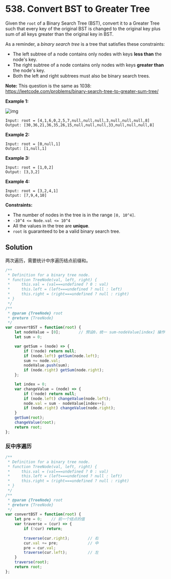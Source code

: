 # 538. Convert BST to Greater Tree

Given the `root` of a Binary Search Tree (BST), convert it to a Greater Tree such that  every key of the original BST is changed to the original key plus sum of all keys greater than the original key in BST.

As a reminder, a *binary search tree* is a tree that satisfies these constraints:

- The left subtree of a node contains only nodes with keys **less than** the node's key.
- The right subtree of a node contains only nodes with keys **greater than** the node's key.
- Both the left and right subtrees must also be binary search trees.

**Note:** This question is the same as 1038: https://leetcode.com/problems/binary-search-tree-to-greater-sum-tree/

 

**Example 1:**

![img](https://assets.leetcode.com/uploads/2019/05/02/tree.png)

```
Input: root = [4,1,6,0,2,5,7,null,null,null,3,null,null,null,8]
Output: [30,36,21,36,35,26,15,null,null,null,33,null,null,null,8]
```

**Example 2:**

```
Input: root = [0,null,1]
Output: [1,null,1]
```

**Example 3:**

```
Input: root = [1,0,2]
Output: [3,3,2]
```

**Example 4:**

```
Input: root = [3,2,4,1]
Output: [7,9,4,10]
```

 

**Constraints:**

- The number of nodes in the tree is in the range `[0, 10^4]`.
- `-10^4 <= Node.val <= 10^4`
- All the values in the tree are **unique**.
- `root` is guaranteed to be a valid binary search tree.

## Solution

两次遍历，需要统计中序遍历结点前缀和。

```js
/**
 * Definition for a binary tree node.
 * function TreeNode(val, left, right) {
 *     this.val = (val===undefined ? 0 : val)
 *     this.left = (left===undefined ? null : left)
 *     this.right = (right===undefined ? null : right)
 * }
 */
/**
 * @param {TreeNode} root
 * @return {TreeNode}
 */
var convertBST = function(root) {
    let nodeValue = [0];        // 预设0，统一 sum-nodeValue[index] 操作
    let sum = 0;

    var getSum = (node) => {
        if (!node) return null;
        if (node.left) getSum(node.left);
        sum += node.val;
        nodeValue.push(sum);
        if (node.right) getSum(node.right);    
    };

    let index = 0;
    var changeValue = (node) => {
        if (!node) return null;
        if (node.left) changeValue(node.left);
        node.val = sum - nodeValue[index++];
        if (node.right) changeValue(node.right);
    }
    getSum(root);
    changeValue(root);
    return root;
};
```

### 反中序遍历

```js
/**
 * Definition for a binary tree node.
 * function TreeNode(val, left, right) {
 *     this.val = (val===undefined ? 0 : val)
 *     this.left = (left===undefined ? null : left)
 *     this.right = (right===undefined ? null : right)
 * }
 */
/**
 * @param {TreeNode} root
 * @return {TreeNode}
 */
var convertBST = function(root) {
    let pre = 0;	// 前一个结点的值
    var traverse = (cur) => {
        if (!cur) return;
        
        traverse(cur.right);		// 右
        cur.val += pre;				// 中
        pre = cur.val;
        traverse(cur.left);			// 左
    }
    traverse(root);
    return root;
};
```

